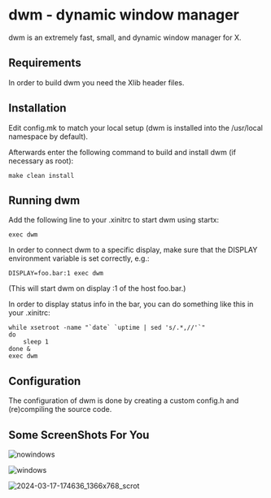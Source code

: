 dwm - dynamic window manager
============================
dwm is an extremely fast, small, and dynamic window manager for X.


Requirements
------------
In order to build dwm you need the Xlib header files.


Installation
------------
Edit config.mk to match your local setup (dwm is installed into
the /usr/local namespace by default).

Afterwards enter the following command to build and install dwm (if
necessary as root):

    make clean install


Running dwm
-----------
Add the following line to your .xinitrc to start dwm using startx:

    exec dwm

In order to connect dwm to a specific display, make sure that
the DISPLAY environment variable is set correctly, e.g.:

    DISPLAY=foo.bar:1 exec dwm

(This will start dwm on display :1 of the host foo.bar.)

In order to display status info in the bar, you can do something
like this in your .xinitrc:

    while xsetroot -name "`date` `uptime | sed 's/.*,//'`"
    do
    	sleep 1
    done &
    exec dwm


Configuration
-------------
The configuration of dwm is done by creating a custom config.h
and (re)compiling the source code.

Some ScreenShots For You
------------------------

![nowindows](https://github.com/sandroamiridze/dwm1/assets/110345189/c6d55826-483c-45b4-ae3c-da2bfa460335)

![windows](https://github.com/sandroamiridze/dwm1/assets/110345189/e09995b8-50ae-4c50-a59e-c5b04c2252a6)

![2024-03-17-174636_1366x768_scrot](https://github.com/sandroamiridze/dwm1/assets/110345189/706773a0-ecf6-404a-a1ec-159a539a6e78)
